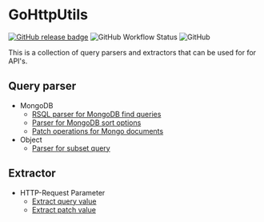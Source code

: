 # GoHttpUtils

[![GitHub release badge](https://badgen.net/github/release/StevenCyb/goapiutils/latest?label=Latest&logo=GitHub)](https://github.com/StevenCyb/goapiutils/releases/latest)
![GitHub Workflow Status](https://img.shields.io/github/workflow/status/StevenCyb/goapiutils/ci-test?label=Tests&logo=GitHub)
![GitHub](https://img.shields.io/github/license/StevenCyb/goapiutils)

This is a collection of query parsers and extractors that can be used for for API's.

## Query parser
- MongoDB
  - [RSQL parser for MongoDB find queries](parser/mongo/rsql/README.md)
  - [Parser for MongoDB sort options](parser/mongo/sort/README.md)
  - [Patch operations for Mongo documents](parser/mongo/patchoperation/README.md)
- Object
  - [Parser for subset query](parser/object/subset/README.md)

## Extractor
- HTTP-Request Parameter
  - [Extract query value](extractor/http/request/parameter/README.md#query-parameter)
  - [Extract patch value](extractor/http/request/parameter/README.md#path-parameter)
